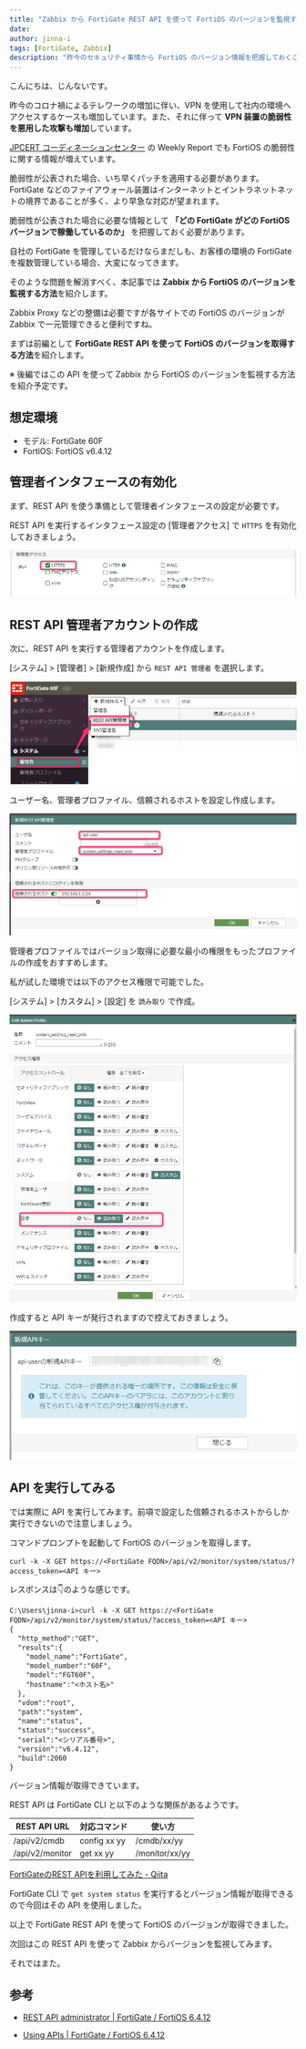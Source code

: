 ```yaml
---
title: "Zabbix から FortiGate REST API を使って FortiOS のバージョンを監視する（API 編）"
date: 
author: jinna-i
tags: [FortiGate, Zabbix]
description: "昨今のセキュリティ事情から FortiOS のバージョン情報を把握しておくことは大切です。今回は FortiGate REST API を使って FortiOS のバージョン情報を取得する方法を紹介します。"
---
```


こんにちは、じんないです。

昨今のコロナ禍によるテレワークの増加に伴い、VPN を使用して社内の環境へアクセスするケースも増加しています。また、それに伴って **VPN 装置の脆弱性を悪用した攻撃も増加**しています。

[JPCERT コーディネーションセンター](https://www.jpcert.or.jp/) の Weekly Report でも FortiOS の脆弱性に関する情報が増えています。

脆弱性が公表された場合、いち早くパッチを適用する必要があります。FortiGate などのファイアウォール装置はインターネットとイントラネットネットの境界であることが多く、より早急な対応が望まれます。

脆弱性が公表された場合に必要な情報として **「どの FortiGate がどの FortiOS バージョンで稼働しているのか」** を把握しておく必要があります。

自社の FortiGate を管理しているだけならまだしも、お客様の環境の FortiGate を複数管理している場合、大変になってきます。

そのような問題を解消すべく、本記事では **Zabbix から FortiOS のバージョンを監視する方法**を紹介します。

Zabbix Proxy などの整備は必要ですが各サイトでの FortiOS のバージョンが Zabbix で一元管理できると便利ですね。

まずは前編として **FortiGate REST API を使って FortiOS のバージョンを取得する方法**を紹介します。

※ 後編ではこの API を使って Zabbix から FortiOS のバージョンを監視する方法を紹介予定です。

## 想定環境

- モデル: FortiGate 60F
- FortiOS: FortiOS v6.4.12

## 管理者インタフェースの有効化

まず、REST API を使う準備として管理者インタフェースの設定が必要です。

REST API を実行するインタフェース設定の [管理者アクセス] で `HTTPS` を有効化しておきましょう。

![HTTPS 管理インタフェースの有効化](images/001.png)

## REST API 管理者アカウントの作成

次に、REST API を実行する管理者アカウントを作成します。

[システム] > [管理者] > [新規作成] から `REST API 管理者` を選択します。

![REST API 管理者の作成1](images/002.png)

ユーザー名、管理者プロファイル、信頼されるホストを設定し作成します。

![REST API 管理者の作成2](images/003.png)

管理者プロファイルではバージョン取得に必要な最小の権限をもったプロファイルの作成をおすすめします。

私が試した環境では以下のアクセス権限で可能でした。

[システム] > [カスタム] > [設定] を `読み取り` で作成。

![API の権限設定](images/004.png)

作成すると API キーが発行されますので控えておきましょう。

![API キーの取得](images/005.png)


## API を実行してみる

では実際に API を実行してみます。前項で設定した信頼されるホストからしか実行できないので注意しましょう。

コマンドプロンプトを起動して FortiOS のバージョンを取得します。

`curl -k -X GET https://<FortiGate FQDN>/api/v2/monitor/system/status/?access_token=<API キー>`

レスポンスは👇のような感じです。

```cmd{15}
C:\Users\jinna-i>curl -k -X GET https://<FortiGate FQDN>/api/v2/monitor/system/status/?access_token=<API キー>
{
  "http_method":"GET",
  "results":{
    "model_name":"FortiGate",
    "model_number":"60F",
    "model":"FGT60F",
    "hostname":"<ホスト名>"
  },
  "vdom":"root",
  "path":"system",
  "name":"status",
  "status":"success",
  "serial":"<シリアル番号>",
  "version":"v6.4.12",
  "build":2060
}
```

バージョン情報が取得できています。

REST API は FortiGate CLI と以下のような関係があるようです。

REST API URL | 対応コマンド | 使い方
-- | -- | --
/api/v2/cmdb | config xx yy | /cmdb/xx/yy
/api/v2/monitor | get xx yy | /monitor/xx/yy

[FortiGateのREST APIを利用してみた - Qiita](https://qiita.com/kkmiura/items/80d8f8d1f3db0d07ec32)

FortiGate CLI で `get system status` を実行するとバージョン情報が取得できるので今回はその API を使用しました。

以上で FortiGate REST API を使って FortiOS のバージョンが取得できました。

次回はこの REST API を使って Zabbix からバージョンを監視してみます。

それではまた。


## 参考

- [REST API administrator | FortiGate / FortiOS 6.4.12](https://docs.fortinet.com/document/fortigate/6.4.12/administration-guide/399023/rest-api-administrator)


- [Using APIs | FortiGate / FortiOS 6.4.12](https://docs.fortinet.com/document/fortigate/6.4.12/administration-guide/940602)
